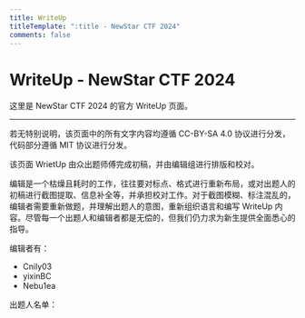 ```yaml
---
title: WriteUp
titleTemplate: ":title - NewStar CTF 2024"
comments: false
---
```


<script setup>
import Container from '@/components/docs/Container.vue'
import Link from '@/components/docs/Link.vue'
import { ElCollapse, ElCollapseItem } from 'element-plus'
import 'element-plus/es/components/collapse/style/css'
import 'element-plus/es/components/collapse-item/style/css'

import AuthorList from './AuthorList.vue'
</script>

# WriteUp - NewStar CTF 2024

这里是 NewStar CTF 2024 的官方 WriteUp 页面。

---

<Container type='info'>

若无特别说明，该页面中的所有文字内容均遵循 <Link theme="underline hover" href="https://creativecommons.org/licenses/by-sa/4.0/legalcode.zh-hans">CC-BY-SA 4.0</Link> 协议进行分发，代码部分遵循 <Link theme="underline hover" href="https://mit-license.org/">MIT</Link> 协议进行分发。
</Container>

该页面 WrietUp 由众出题师傅完成初稿，并由编辑组进行排版和校对。

编辑是一个枯燥且耗时的工作，往往要对标点、格式进行重新布局，或对出题人的初稿进行截图提取、信息补全等，并承担校对工作。对于截图模糊、标注混乱的，编辑者需要重新做题，并理解出题人的意图，重新组织语言和编写 WriteUp 内容。尽管每一个出题人和编辑者都是无偿的，但我们仍力求为新生提供全面悉心的指导。

编辑者有：

- <Link theme="underline hover" href="https://github.com/Cnily03">Cnily03</Link>
- <Link theme="underline hover" href="https://github.com/yixinBC">yixinBC</Link>
- <Link theme="underline hover" href="https://github.com/Nebu1ea">Nebu1ea</Link>

出题人名单：

<AuthorList />
